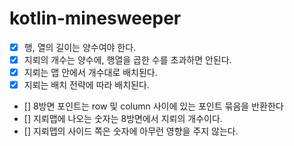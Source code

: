 # kotlin-minesweeper

- [X] 행, 열의 길이는 양수여야 한다.
- [X] 지뢰의 개수는 양수에, 행열을 곱한 수를 초과하면 안된다.
- [X] 지뢰는 맵 안에서 개수대로 배치된다.
- [X] 지뢰는 배치 전략에 따라 배치된다.

- [] 8방면 포인트는 row 및 column 사이에 있는 포인트 묶음을 반환한다
- [] 지뢰맵에 나오는 숫자는 8방면에서 지뢰의 개수이다.
- [] 지뢰맵의 사이드 쪽은 숫자에 아무런 영향을 주지 않는다.